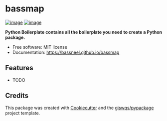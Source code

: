 # bassmap


[![image](https://img.shields.io/pypi/v/bassmap.svg)](https://pypi.python.org/pypi/bassmap)
[![image](https://img.shields.io/conda/vn/conda-forge/bassmap.svg)](https://anaconda.org/conda-forge/bassmap)


**Python Boilerplate contains all the boilerplate you need to create a Python package.**


-   Free software: MIT license
-   Documentation: https://bassneel.github.io/bassmap
    

## Features

-   TODO

## Credits

This package was created with [Cookiecutter](https://github.com/cookiecutter/cookiecutter) and the [giswqs/pypackage](https://github.com/giswqs/pypackage) project template.

